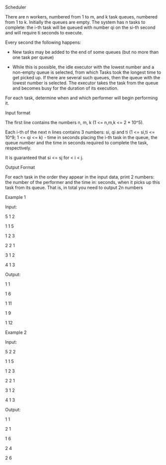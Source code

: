 Scheduler

There are n workers, numbered from 1 to m, and k task queues, numbered from 1 to k.
Initially the queues are empty. The system has n tasks to complete: the i-th task will be queued with number qi on the si-th
second and will require ti seconds to execute.

Every second the following happens:

- New tasks may be added to the end of some queues (but no more than one task per queue)

- While this is possible, the idle executor with the lowest number and a non-empty queue is selected, from which
Tasks took the longest time to get picked up. If there are several such queues, then the queue with the lowest number is selected.
The executor takes the task from the queue and becomes busy for the duration of its execution.

For each task, determine when and which performer will begin performing it.

Input format

The first line contains the numbers n, m, k (1 <= n,m,k <= 2 * 10^5).

Each i-th of the next n lines contains 3 numbers: si, qi and ti (1 <= si,ti <= 10^9; 1 <= qi <= k) - time in seconds
placing the i-th task in the queue, the queue number and the time in seconds required to complete the task, respectively.

It is guaranteed that si <= sj for < i < j.

Output Format

For each task in the order they appear in the input data, print 2 numbers: the number of the performer and the time in: seconds,
when it picks up this task from its queue. That is, in total you need to output 2n numbers

Example 1

Input:

5 1 2

1 1 5

1 2 3

2 2 1

3 1 2

4 1 3

Output:

1 1

1 6 

1 11

1 9

1 12

Example 2

Input:

5 2 2

1 1 5

1 2 3

2 2 1

3 1 2

4 1 3

Output:

1 1

2 1

1 6

2 4

2 6
